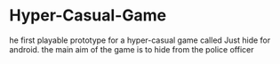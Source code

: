 # Hyper-Casual-Game
he first playable prototype for a hyper-casual game called Just hide for android.
the main aim of the game is to hide from the police officer 

